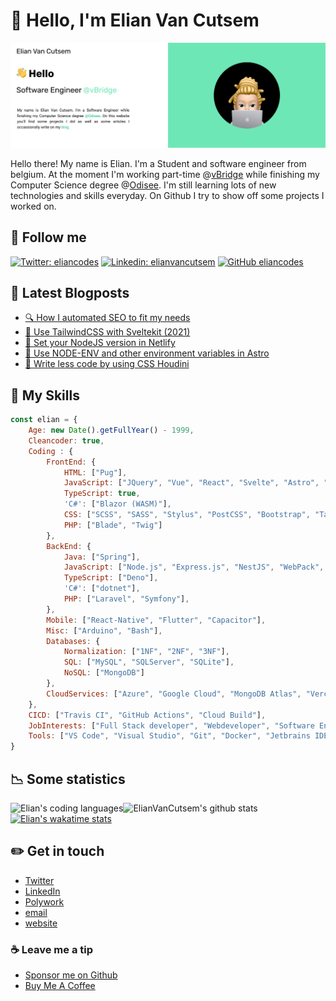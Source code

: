# 👋&nbsp;Hello, I'm Elian Van Cutsem

[![image](./assets/bg.png)](https://www.elian.codes)

Hello there! My name is Elian. I'm a Student and software engineer from belgium. At the moment I'm working part-time @[vBridge](<https://vbridge.eu>) while finishing my Computer Science degree @[Odisee](<https://www.odisee.be/en>). I'm still learning lots of new technologies and skills everyday. On Github I try to show off some projects I worked on.

## 🤟 Follow me

[![Twitter: eliancodes](https://img.shields.io/twitter/follow/eliancodes?style=social)](https://twitter.com/eliancodes)
[![Linkedin: elianvancutsem](https://img.shields.io/badge/-ElianVanCutsem-blue?style=flat-square&logo=Linkedin&logoColor=white&link=https://www.linkedin.com/in/elianvancutsem/)](https://www.linkedin.com/in/elianvancutsem/)
[![GitHub eliancodes](https://img.shields.io/github/followers/eliancodes?label=follow-eliancodes&style=social)](https://github.com/eliancodes)

## 📝 Latest Blogposts

<!-- BLOG-POST-LIST:START -->
- [🔍 How I automated SEO to fit my needs](https://www.elian.codes/blog/12-10-21-how-i-automated-seo-to-fit-my-needs/)
- [💄 Use TailwindCSS with Sveltekit &lpar;2021&rpar;](https://www.elian.codes/blog/12-05-21-use-tailwindcss-with-sveltekit-2021/)
- [🔧 Set your NodeJS version in Netlify](https://www.elian.codes/blog/12-03-21-set-your-node-version-in-netlify/)
- [🔧 Use NODE-ENV and other environment variables in Astro](https://www.elian.codes/blog/10-15-21-use-node-env-in-astro/)
- [🎉 Write less code by using CSS Houdini](https://www.elian.codes/blog/10-13-21-adding-css-houdini/)
<!-- BLOG-POST-LIST:END -->

## 💼  My Skills

```javascript
const elian = {
    Age: new Date().getFullYear() - 1999,
    Cleancoder: true,
    Coding : {
        FrontEnd: {
            HTML: ["Pug"],
            JavaScript: ["JQuery", "Vue", "React", "Svelte", "Astro", "NuxtJS", "NextJS", "SvelteKit"],
            TypeScript: true,
            'C#': ["Blazor (WASM)"],
            CSS: ["SCSS", "SASS", "Stylus", "PostCSS", "Bootstrap", "TailwindCSS"],
            PHP: ["Blade", "Twig"]
        },
        BackEnd: {
            Java: ["Spring"],
            JavaScript: ["Node.js", "Express.js", "NestJS", "WebPack", "Vite"],
            TypeScript: ["Deno"],
            'C#': ["dotnet"],
            PHP: ["Laravel", "Symfony"],
        },
        Mobile: ["React-Native", "Flutter", "Capacitor"],
        Misc: ["Arduino", "Bash"],
        Databases: {
            Normalization: ["1NF", "2NF", "3NF"],
            SQL: ["MySQL", "SQLServer", "SQLite"],
            NoSQL: ["MongoDB"]
        },
        CloudServices: ["Azure", "Google Cloud", "MongoDB Atlas", "Vercel", "Netlify", "Cloudflare"]
    },
    CICD: ["Travis CI", "GitHub Actions", "Cloud Build"],
    JobInterests: ["Full Stack developer", "Webdeveloper", "Software Engineer"],
    Tools: ["VS Code", "Visual Studio", "Git", "Docker", "Jetbrains IDE", "Postman", "WSL"],
}
```

## 📉 Some statistics

![ElianVanCutsem's github stats](https://github-readme-stats.vercel.app/api?username=eliancodes&show_icons=true&hide_border=true)
<img align="left" src="https://github-readme-stats.vercel.app/api/top-langs/?username=eliancodes&theme=light&hide=css,HTML,Jupyter%20Notebook&layout=compact&langs_count=20" alt="Elian's coding languages" /><br />
[![Elian's wakatime stats](https://github-readme-stats.vercel.app/api/wakatime?username=elianvancutsem&layout=compact)](https://github.com/eliancodes)

## ✏️ Get in touch

- [Twitter](<https://www.twitter.com/eliancodes>)
- [LinkedIn](<https://www.linkedin.com/in/elianvancutsem/>)
- [Polywork](<https://www.polywork.com/htmelian>)
- [email](<mailto:hello@elian.codes>)
- [website](<http://www.elian.codes>)

### ☕️ Leave me a tip

- [Sponsor me on Github](<https://github.com/sponsors/ElianVanCutsem>)
- [Buy Me A Coffee](<https://www.buymeacoffee.com/elianvancutsem>)
